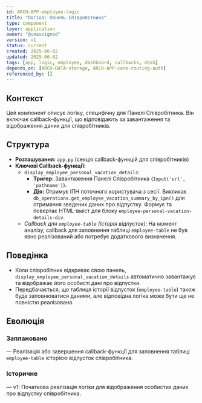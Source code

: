 ```yaml
---
id: ARCH-APP-employee-logic
title: "Логіка: Панель Співробітника"
type: component
layer: application
owner: "@unassigned"
version: v1
status: current
created: 2025-06-02
updated: 2025-06-02
tags: [app, logic, employee, dashboard, callbacks, dash]
depends_on: [ARCH-DATA-storage, ARCH-APP-core-routing-auth]
referenced_by: []
---
```

## Контекст
Цей компонент описує логіку, специфічну для Панелі Співробітника. Він включає callback-функції, що відповідають за завантаження та відображення даних для співробітників.

## Структура
*   **Розташування:** `app.py` (секція callback-функцій для співробітників)
*   **Ключові Callback-функції:**
    *   `display_employee_personal_vacation_details`:
        *   **Тригер:** Завантаження Панелі Співробітника (`Input('url', 'pathname')`).
        *   **Дія:** Отримує ІПН поточного користувача з сесії. Викликає `db_operations.get_employee_vacation_summary_by_ipn()` для отримання зведених даних про відпустку. Формує та повертає HTML-вміст для блоку `employee-personal-vacation-details-div`.
    *   *Callback для `employee-table` (історія відпусток):* На момент аналізу, callback для заповнення таблиці `employee-table` не був явно реалізований або потребує додаткового визначення.

## Поведінка
*   Коли співробітник відкриває свою панель, `display_employee_personal_vacation_details` автоматично завантажує та відображає його особисті дані про відпустки.
*   Передбачається, що таблиця історії відпусток (`employee-table`) також буде заповнюватися даними, але відповідна логіка може бути ще не повністю реалізована.

## Еволюція
### Заплановано
— Реалізація або завершення callback-функції для заповнення таблиці `employee-table` історією відпусток співробітника.
### Історичне
— v1: Початкова реалізація логіки для відображення особистих даних про відпустку співробітника. 